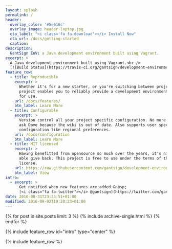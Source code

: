 ```yaml
---
layout: splash
permalink: /
header:
  overlay_color: '#5e616c'
  overlay_image: header-laptop.jpg
  cta_label: "<i class='fa fa-download'></i> Install Now"
  cta_url: /docs/getting-started
  caption:
description:
  GantSign EnV: a Java development environment built using Vagrant.
excerpt: >
  A Java development environment built using Vagrant.<br />
  [![Build Status](https://travis-ci.org/gantsign/development-environment.svg?branch=master)](https://travis-ci.org/gantsign/development-environment)
feature_row:
  - title: Reproducible
    excerpt: >
      Whether it's for a new starter, or you're switching between projects, this
      project enables you to reliably provide a development environment ready
      for use.
    url: /docs/features/
    btn_label: Learn More
  - title: Configurable
    excerpt: >
      Version control all your project specific configuration. No more having to
      ask Dave because the wiki is out of date. Also supports user specific
      configuration like regional preferences.
    url: /docs/configuration
    btn_label: Learn More
  - title: MIT licensed
    excerpt: >
      Having benefitted from opensource so much over the years, it's nice to be
      able give back. This project is free to use under the terms of the MIT
      license.
    url: https://raw.githubusercontent.com/gantsign/development-environment/master/LICENSE
    btn_label: View
intro:
  - excerpt: >
      Get notified when new features are added &nbsp;
      [<i class="fa fa-twitter"></i> @gantsign](https://twitter.com/gantsign){: .btn .btn--twitter}
date: 2016-08-31T23:33:51+01:00
modified: 2016-09-02T19:20:23+01:00
---
```


<div class="home_news">
{% for post in site.posts limit: 3 %}
  {% include archive-single.html %}
{% endfor %}
</div>

{% include feature_row id="intro" type="center" %}

{% include feature_row %}
